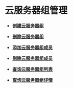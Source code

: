 # 云服务器组管理<a name="ZH-CN_TOPIC_0161097717"></a>

-   **[创建云服务器组](创建云服务器组.md)**  

-   **[删除云服务器组](删除云服务器组.md)**  

-   **[添加云服务器组成员](添加云服务器组成员.md)**  

-   **[删除云服务器组成员](删除云服务器组成员.md)**  

-   **[查询云服务器组列表](查询云服务器组列表.md)**  

-   **[查询云服务器组详情](查询云服务器组详情.md)**  


